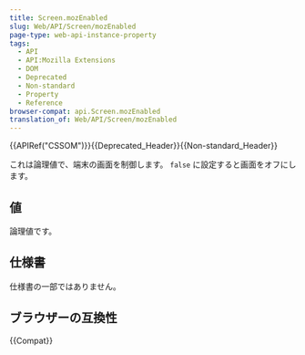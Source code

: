 ```yaml
---
title: Screen.mozEnabled
slug: Web/API/Screen/mozEnabled
page-type: web-api-instance-property
tags:
  - API
  - API:Mozilla Extensions
  - DOM
  - Deprecated
  - Non-standard
  - Property
  - Reference
browser-compat: api.Screen.mozEnabled
translation_of: Web/API/Screen/mozEnabled
---
```

{{APIRef("CSSOM")}}{{Deprecated_Header}}{{Non-standard_Header}}

これは論理値で、端末の画面を制御します。 `false` に設定すると画面をオフにします。

## 値

論理値です。

## 仕様書

仕様書の一部ではありません。

## ブラウザーの互換性

{{Compat}}
